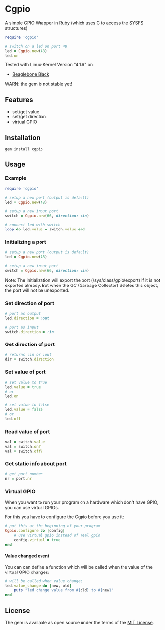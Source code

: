 # Cgpio

A simple GPIO Wrapper in Ruby (which uses C to access the SYSFS structures)

```ruby
require 'cgpio'

# switch on a led on port 48
led = Cgpio.new(48)
led.on
```

Tested with Linux-Kernel Version "4.1.6" on
* [Beaglebone Black](http://beagleboard.org/black)

WARN: the gem is not stable yet!

## Features
* set/get value
* set/get direction
* virtual GPIO

## Installation
```
gem install cgpio
```

## Usage
### Example
```ruby
require 'cgpio'

# setup a new port (output is default)
led = Cgpio.new(48)

# setup a new input port
switch = Cgpio.new(66, direction: :in)

# connect led with switch
loop do led.value = switch.value end
```

### Initializing a port
```ruby
# setup a new port (output is default)
led = Cgpio.new(48)

# setup a new input port
switch = Cgpio.new(66, direction: :in)
```

Note: The initialization will export the port (/sys/class/gpio/export) if it is
not exported already. But when the GC (Garbage Collector) deletes this object,
the port will not be unexported.

### Set direction of port
```ruby
# port as output
led.direction = :out

# port as input
switch.direction = :in
```

### Get direction of port
```ruby
# returns :in or :out
dir = switch.direction
```

### Set value of port
```ruby
# set value to true
led.value = true
# or
led.on

# set value to false
led.value = false
# or
led.off
```

### Read value of port
```ruby
val = switch.value
val = switch.on?
val = switch.off?
```

### Get static info about port
```ruby
# get port number
nr = port.nr
```

### Virtual GPIO
When you want to run your program on a hardware which don't have GPIO, you can
use virtual GPIOs.

For this you have to configure the Cgpio before you use it:
```ruby
# put this at the beginning of your program
Cgpio.configure do |config|
    # use virtual gpio instead of real gpio
    config.virtual = true
end
```

#### Value changed event
You can can define a function which will be called when the value of the virtual
GPIO changes:
```ruby
# will be called when value changes
led.value_change do |new, old|
    puts "led change value from #{old} to #{new}"
end
```

## License

The gem is available as open source under the terms of the [MIT License](http://opensource.org/licenses/MIT).
